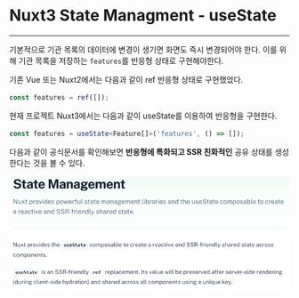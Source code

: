 # Nuxt3 State Managment - useState

---
기본적으로 기관 목록의 데이터에 변경이 생기면 화면도 즉시 변경되어야 한다. 이를 위해 기관 목록을 저장하는 `features`를 반응형 상태로 구현해야한다. 

기존 Vue 또는 Nuxt2에서는 다음과 같이 ref 반응형 상태로 구현했었다.

```javascript
const features = ref([]);
```

현재 프로젝트 Nuxt3에서는 다음과 같이 useState를 이용하여 반응형을 구현한다.

```typescript
const features = useState<Feature[]>('features', () => []);
```

다음과 같이 공식문서를 확인해보면 **반응형에 특화되고 SSR 친화적인** 공유 상태를 생성한다는 것을 볼 수 있다.

<p>
 <img src="/assets/img/스크린샷 2025-03-13 111104.png" />
</p>